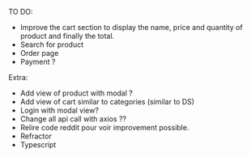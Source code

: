 TO DO:

- Improve the cart section to display the name, price and quantity of product and finally the total.
- Search for product
- Order page
- Payment ?

Extra:

- Add view of product with modal ?
- Add view of cart similar to categories (similar to DS)
- Login with modal view?
- Change all api call with axios ??
- Relire code reddit pour voir improvement possible.
- Refractor
- Typescript
